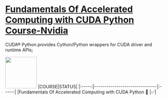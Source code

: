# [Fundamentals Of Accelerated Computing with CUDA Python Course-Nvidia](https://courses.nvidia.com/courses/course-v1:DLI+C-AC-02+V1/about)

CUDA® Python provides Cython/Python wrappers for CUDA driver and runtime APIs;

<img height="100" src="">
|COURSE|STATUS|
|:-----:|-------------------------------|:-----:|
|Fundamentals Of Accelerated Computing with CUDA Python 🐍 |✅|
